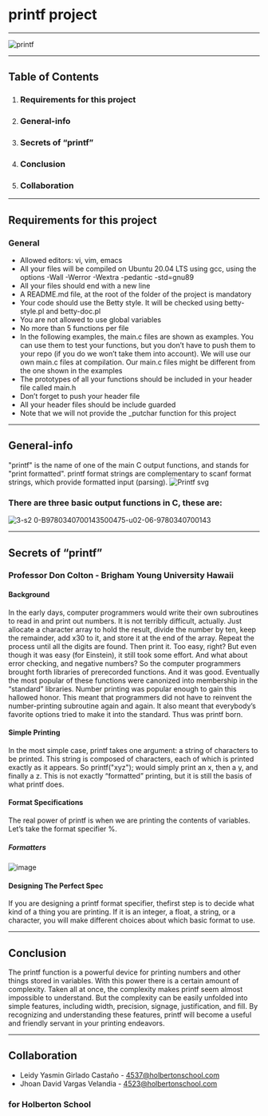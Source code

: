 # printf project
***
![printf](https://user-images.githubusercontent.com/98335124/160219522-1e97e727-4926-42f6-8e48-3835835c0dec.jpg)
***

## Table of Contents
1. ### Requirements for this project
2. ### General-info
3. ### Secrets of “printf”
4. ### Conclusion
5. ### Collaboration
***

## Requirements for this project
### General
* Allowed editors: vi, vim, emacs
* All your files will be compiled on Ubuntu 20.04 LTS using gcc, using the options -Wall -Werror -Wextra -pedantic -std=gnu89
* All your files should end with a new line
* A README.md file, at the root of the folder of the project is mandatory
* Your code should use the Betty style. It will be checked using betty-style.pl and betty-doc.pl
* You are not allowed to use global variables
* No more than 5 functions per file
* In the following examples, the main.c files are shown as examples. You can use them to test your functions, but you don’t have to push them to your repo (if you do we won’t take them into account). We will use our own main.c files at compilation. Our main.c files might be different from the one shown in the examples
* The prototypes of all your functions should be included in your header file called main.h
* Don’t forget to push your header file
* All your header files should be include guarded
* Note that we will not provide the _putchar function for this project
***

## General-info
"printf" is the name of one of the main C output functions, and stands for "print formatted". printf format strings are complementary to scanf format strings, which provide formatted input (parsing).
![Printf svg](https://user-images.githubusercontent.com/98335124/160220929-da2f5afd-c60b-4a68-9eef-53a07af6e796.png)
### There are three basic output functions in C, these are:
![3-s2 0-B9780340700143500475-u02-06-9780340700143](https://user-images.githubusercontent.com/98335124/160222378-1ae58d68-9661-4e9d-ba5c-e3dde81cf915.jpg)
***

## Secrets of “printf”
### Professor Don Colton - Brigham Young University Hawaii
#### Background
In the early days, computer programmers would write their own subroutines to read in and print out numbers. It is not terribly difficult, actually. Just allocate a character array to hold the result, divide the number by ten, keep the remainder, add x30 to it, and store it at the end of the array. Repeat the process until all the digits are found. Then print it. Too easy, right? But even though it was easy (for Einstein), it still took some effort. And what about error checking, and negative numbers? So the computer programmers brought forth libraries of prerecorded functions. And it was good. Eventually the most popular of these functions were canonized into membership in the “standard” libraries. Number printing was popular enough to gain this hallowed honor. This meant that programmers did not have to reinvent the number-printing subroutine again and again. It also meant that everybody’s favorite options tried to make it into the standard. Thus was printf born.
#### Simple Printing
In the most simple case, printf takes one argument: a string of characters to be printed. This string is composed of characters, each of which is printed exactly as it appears. So printf("xyz"); would simply print an x, then a y, and finally a z. This is not exactly “formatted” printing, but it is still the basis of what printf does.
#### Format Specifications
The real power of printf is when we are printing the contents of variables. Let’s take the format specifier %.
##### Formatters
![image](https://user-images.githubusercontent.com/98335124/160221678-d6473c9c-f6a6-4068-940a-9425d96e793f.png)
#### Designing The Perfect Spec
If you are designing a printf format specifier, thefirst step is to decide what kind of a thing you are printing. If it is an integer, a float, a string, or a character, you will make different choices about which basic format to use.
***

## Conclusion
The printf function is a powerful device for printing numbers and other things stored in variables. With this power there is a certain amount of complexity. Taken all at once, the complexity makes printf seem almost impossible to understand. But the complexity can be easily unfolded into simple features, including width, precision, signage, justification, and fill. By recognizing and understanding these features, printf will become a useful and friendly servant in your printing endeavors.
***

## Collaboration
* Leidy Yasmin Girlado Castaño - 4537@holbertonschool.com
* Jhoan David Vargas Velandia - 4523@holbertonschool.com

### for Holberton School
